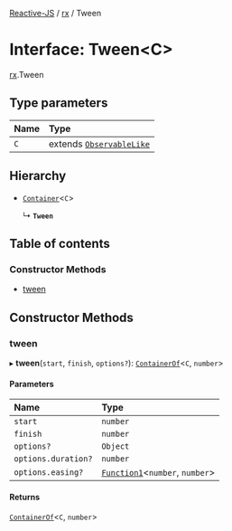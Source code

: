 [Reactive-JS](../README.md) / [rx](../modules/rx.md) / Tween

# Interface: Tween<C\>

[rx](../modules/rx.md).Tween

## Type parameters

| Name | Type |
| :------ | :------ |
| `C` | extends [`ObservableLike`](rx.ObservableLike.md) |

## Hierarchy

- [`Container`](containers.Container.md)<`C`\>

  ↳ **`Tween`**

## Table of contents

### Constructor Methods

- [tween](rx.Tween.md#tween)

## Constructor Methods

### tween

▸ **tween**(`start`, `finish`, `options?`): [`ContainerOf`](../modules/containers.md#containerof)<`C`, `number`\>

#### Parameters

| Name | Type |
| :------ | :------ |
| `start` | `number` |
| `finish` | `number` |
| `options?` | `Object` |
| `options.duration?` | `number` |
| `options.easing?` | [`Function1`](../modules/functions.md#function1)<`number`, `number`\> |

#### Returns

[`ContainerOf`](../modules/containers.md#containerof)<`C`, `number`\>
